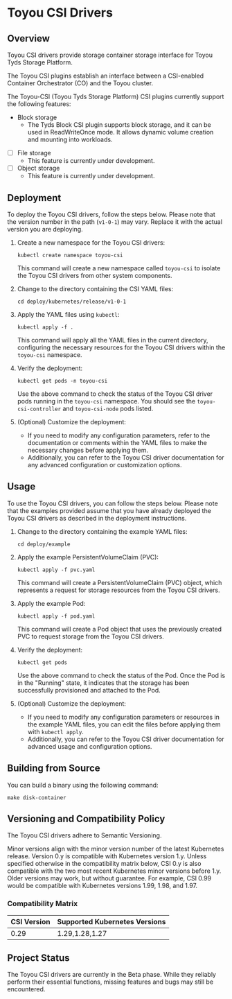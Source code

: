 # Toyou CSI Drivers

## Overview
Toyou CSI drivers provide storage container storage interface for Toyou Tyds Storage Platform.

The Toyou CSI plugins establish an interface between a CSI-enabled Container Orchestrator (CO) and the Toyou cluster.

The Toyou-CSI (Toyou Tyds Storage Platform) CSI plugins currently support the following features:
- Block storage
  - The Tyds Block CSI plugin supports block storage, and it can be used in ReadWriteOnce mode. It allows dynamic volume creation and mounting into workloads.

- [ ] File storage
  - This feature is currently under development.
- [ ] Object storage
  - This feature is currently under development.



## Deployment

To deploy the Toyou CSI drivers, follow the steps below. Please note that the version number in the path (`v1-0-1`) may vary. Replace it with the actual version you are deploying.

1. Create a new namespace for the Toyou CSI drivers:
   ```
   kubectl create namespace toyou-csi
   ```

   This command will create a new namespace called `toyou-csi` to isolate the Toyou CSI drivers from other system components.

2. Change to the directory containing the CSI YAML files:
   ```
   cd deploy/kubernetes/release/v1-0-1
   ```

3. Apply the YAML files using `kubectl`:
   ```
   kubectl apply -f .
   ```

   This command will apply all the YAML files in the current directory, configuring the necessary resources for the Toyou CSI drivers within the `toyou-csi` namespace.

4. Verify the deployment:
   ```
   kubectl get pods -n toyou-csi
   ```

   Use the above command to check the status of the Toyou CSI driver pods running in the `toyou-csi` namespace. You should see the `toyou-csi-controller` and `toyou-csi-node` pods listed.

5. (Optional) Customize the deployment:

    - If you need to modify any configuration parameters, refer to the documentation or comments within the YAML files to make the necessary changes before applying them.
    - Additionally, you can refer to the Toyou CSI driver documentation for any advanced configuration or customization options.


## Usage

To use the Toyou CSI drivers, you can follow the steps below. Please note that the examples provided assume that you have already deployed the Toyou CSI drivers as described in the deployment instructions.

1. Change to the directory containing the example YAML files:
   ```
   cd deploy/example
   ```

2. Apply the example PersistentVolumeClaim (PVC):
   ```
   kubectl apply -f pvc.yaml
   ```

   This command will create a PersistentVolumeClaim (PVC) object, which represents a request for storage resources from the Toyou CSI drivers.

3. Apply the example Pod:
   ```
   kubectl apply -f pod.yaml
   ```

   This command will create a Pod object that uses the previously created PVC to request storage from the Toyou CSI drivers.

4. Verify the deployment:
   ```
   kubectl get pods
   ```

   Use the above command to check the status of the Pod. Once the Pod is in the "Running" state, it indicates that the storage has been successfully provisioned and attached to the Pod.

5. (Optional) Customize the deployment:

    - If you need to modify any configuration parameters or resources in the example YAML files, you can edit the files before applying them with `kubectl apply`.
    - Additionally, you can refer to the Toyou CSI driver documentation for advanced usage and configuration options.


## Building from Source
You can build a binary using the following command:
```
make disk-container
```

## Versioning and Compatibility Policy
The Toyou CSI drivers adhere to Semantic Versioning.

Minor versions align with the minor version number of the latest Kubernetes release. Version 0.y is compatible with Kubernetes version 1.y. Unless specified otherwise in the compatibility matrix below, CSI 0.y is also compatible with the two most recent Kubernetes minor versions before 1.y. Older versions may work, but without guarantee. For example, CSI 0.99 would be compatible with Kubernetes versions 1.99, 1.98, and 1.97.

### Compatibility Matrix
| CSI Version | Supported Kubernetes Versions |
|-------------|-------------------------------|
| 0.29        | 1.29,1.28,1.27                |

## Project Status
The Toyou CSI drivers are currently in the Beta phase. While they reliably perform their essential functions, missing features and bugs may still be encountered.
